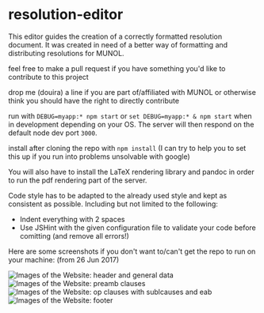 # resolution-editor
 This editor guides the creation of a correctly formatted resolution document. It was created in need of a better way of formatting and distributing resolutions for MUNOL.
 
 feel free to make a pull request if you have something you'd like to contribute to this project
 
 drop me (douira) a line if you are part of/affiliated with MUNOL or otherwise think you should have the right to directly contribute
 
 run with `DEBUG=myapp:* npm start` or `set DEBUG=myapp:* & npm start` when in development depending on your OS. The server will then respond on the default node dev port `3000`.
 
 install after cloning the repo with `npm install` (I can try to help you to set this up if you run into problems unsolvable with google)
 
 You will also have to install the LaTeX rendering library and pandoc in order to run the pdf rendering part of the server.
 
 Code style has to be adapted to the already used style and kept as consistent as possible.
 Including but not limited to the following:
 - Indent everything with 2 spaces
 - Use JSHint with the given configuration file to validate your code before comitting (and remove all errors!)
 
 Here are some screenshots if you don't want to/can't get the repo to run on your machine: (from 26 Jun 2017)
 
 ![Images of the Website: header and general data](http://i.imgur.com/3ZbJGfb.png)
 ![Images of the Website: preamb clauses](http://i.imgur.com/0OSc8g1.png)
 ![Images of the Website: op clauses with sublcauses and eab](http://i.imgur.com/ah6KhDi.png)
 ![Images of the Website: footer](http://i.imgur.com/mAjybQL.png)
